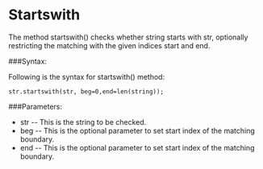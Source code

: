 # Startswith

The method startswith() checks whether string starts with str, optionally restricting the matching with the given indices start and end.

###Syntax:

Following is the syntax for startswith() method:

```
str.startswith(str, beg=0,end=len(string));
```

###Parameters:

* str -- This is the string to be checked.
* beg -- This is the optional parameter to set start index of the matching boundary.
* end -- This is the optional parameter to set start index of the matching boundary.